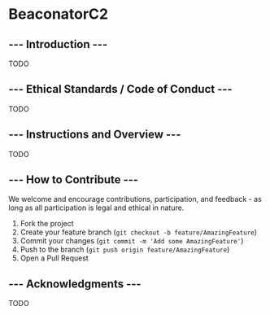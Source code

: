 # BeaconatorC2


## --- Introduction ---

TODO

## --- Ethical Standards / Code of Conduct ---

TODO

## --- Instructions and Overview ---

TODO

## --- How to Contribute ---

We welcome and encourage contributions, participation, and feedback - as long as all participation is legal and ethical in nature. 

1. Fork the project
2. Create your feature branch (`git checkout -b feature/AmazingFeature`)
3. Commit your changes (`git commit -m 'Add some AmazingFeature'`)
4. Push to the branch (`git push origin feature/AmazingFeature`)
5. Open a Pull Request

## --- Acknowledgments ---

TODO

